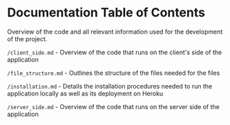 # Documentation Table of Contents
Overview of the code and all relevant information used for the development of the project. 

`/client_side.md` - Overview of the code that runs on the client's side of the application

`/file_structure.md` - Outlines the structure of the files needed for the files

`/installation.md` - Details the installation procedures needed to run the application locally as well as its deployment on Heroku

`/server_side.md` - Overview of the code that runs on the server side of the application